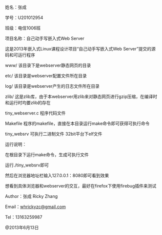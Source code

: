 姓名：张成

学号：U201012954

班级：电信1006班

项目名称：自己动手写嵌入式Web Server

这是2013年嵌入式Linux课程设计项目“自己动手写嵌入式Web Server”提交的源码和可运行程序

www/ 该目录下是webserver静态网页的目录

etc/ 该目录是webserver配置文件所在目录

log/ 该目录是webserver产生的日志文件所在目录

zlib/ 这是zlib库，由于本webserver用zlib来对静态网页进行gzip压缩，在编译时和运行时均要zlib的存在


tiny_webserver.c 程序代码文件

Makefile 程序的makefile，直接在本目录运行make命令即可获得可执行命令

tiny_websrv 可执行二进制文件 32bit平台下elf文件


运行说明：

在根目录下运行make命令，生成可执行文件

运行./tiny_websrv即可

然后在浏览器地址栏输入127.0.0.1：8080即可看到效果

想看到具体浏览器和webserver的交互，最好在firefox下使用firebug插件来测试


Author：张成 Ricky Zhang

Email：whrickyzc@gmail.com

Tel：13163259987


@2013年6月13日
